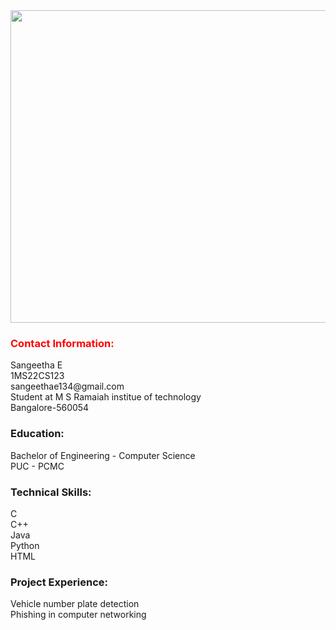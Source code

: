 <html>
<body>

<img src="https://valor-dictus.com/wp-content/uploads/2023/12/Screenshot-2023-12-01-12.24.59-PM.png" width=800 height=500>

<h3><p style="color: red;">Contact Information:</p></h3>
<p>Sangeetha E<br>
  1MS22CS123<br>
  sangeethae134@gmail.com<br>
  Student at M S Ramaiah institue of technology<br>
  Bangalore-560054</p>

<h3>Education:</h3>
Bachelor of Engineering - Computer Science<br>
PUC - PCMC

<h3>Technical Skills:</h3>
C<br>
C++<br>
Java<br>
Python<br>
HTML<br>

<h3>Project Experience:</h3>
Vehicle number plate detection<br>
Phishing in computer networking<br>


</html>
</body>
